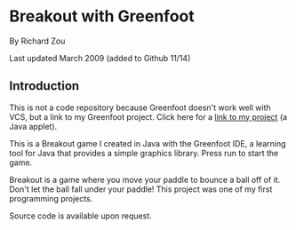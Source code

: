 Breakout with Greenfoot
======================
By Richard Zou

Last updated March 2009 (added to Github 11/14)

Introduction
-------------
This is not a code repository because Greenfoot doesn't work well with VCS, but a link to my Greenfoot project.
Click here for a [link to my project](http://www.greenfoot.org/scenarios/642) (a Java applet).

This is a Breakout game I created in Java with the Greenfoot IDE, a learning tool for Java that provides a simple graphics library.  Press run to start the game.

Breakout is a game where you move your paddle to bounce a ball off of it.  Don't let the ball fall under your paddle! 
This project was one of my first programming projects.

Source code is available upon request.
